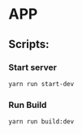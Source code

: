 # APP

## Scripts:
### Start server
```bash
yarn run start-dev
```

### Run Build
```bash
yarn run build:dev
```
